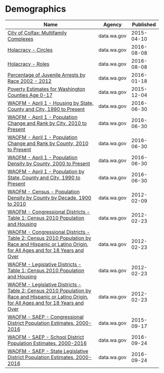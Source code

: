 # Demographics

Name | Agency | Published
---- | ---- | ---------
[City of Colfax: Multifamily Complexes](../datasets/axje-r4js.md) | data.wa.gov | 2015-04-10
[Holacracy - Circles](../datasets/qjnp-3r9c.md) | data.wa.gov | 2016-08-08
[Holacracy - Roles](../datasets/qrkg-wkjp.md) | data.wa.gov | 2016-08-08
[Percentage of Juvenile Arrests by Race 2002 - 2012](../datasets/dpeg-hp5b.md) | data.wa.gov | 2016-01-18
[Poverty Estimates for Washington Counties Age 0-17](../datasets/d9f5-fgsr.md) | data.wa.gov | 2015-12-04
[WAOFM - April 1 - Housing by State, County and City, 1990 to Present](../datasets/avxn-bvxb.md) | data.wa.gov | 2016-06-30
[WAOFM - April 1 - Population Change and Rank by City, 2010 to Present](../datasets/mx53-9esf.md) | data.wa.gov | 2016-06-30
[WAOFM - April 1 - Population Change and Rank by County, 2010 to Present](../datasets/x2dd-99tj.md) | data.wa.gov | 2016-06-30
[WAOFM - April 1 - Population Density by County, 2000 to Present](../datasets/qhte-k48h.md) | data.wa.gov | 2016-06-30
[WAOFM - April 1 - Population by State, County and City, 1990 to Present](../datasets/tecv-qzfm.md) | data.wa.gov | 2016-06-30
[WAOFM - Census - Population Density by County by Decade, 1900 to 2010](../datasets/e6ip-wkqq.md) | data.wa.gov | 2012-02-09
[WAOFM - Congressional Districts - Table 1: Census 2010 Population and Housing](../datasets/um6h-4brj.md) | data.wa.gov | 2012-02-23
[WAOFM - Congressional Districts - Table 2: Census 2010 Population by Race and Hispanic or Latino Origin, for All Ages and for 18 Years and Over](../datasets/gexj-mqiq.md) | data.wa.gov | 2012-02-23
[WAOFM - Legislative Districts - Table 1: Census 2010 Population and Housing](../datasets/89me-k7y5.md) | data.wa.gov | 2012-02-23
[WAOFM - Legislative Districts - Table 2: Census 2010 Population by Race and Hispanic or Latino Origin, for All Ages and for 18 Years and Over](../datasets/di4y-k8za.md) | data.wa.gov | 2012-02-23
[WAOFM - SAEP - Congressional District Population Estimates, 2000-2016](../datasets/f4k2-vvp3.md) | data.wa.gov | 2015-09-17
[WAOFM - SAEP - School District Population Estimates, 2000-2016](../datasets/krb3-8st4.md) | data.wa.gov | 2016-09-24
[WAOFM - SAEP - State Legislative District Population Estimates, 2000-2016](../datasets/ryk4-3vjy.md) | data.wa.gov | 2016-09-24

